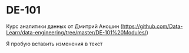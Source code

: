 # DE-101
Курс аналитики данных от Дмитрий Аношин (https://github.com/Data-Learn/data-engineering/tree/master/DE-101%20Modules/)

Я пробую вставить изменения в текст
